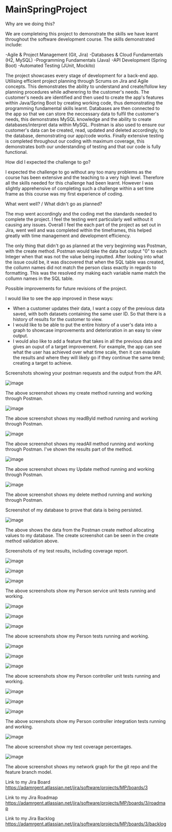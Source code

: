 # MainSpringProject

Why are we doing this?

We are completeing this project to demonstrate the skills we have learnt throughout the software development course. The skills demonstrated include:

-Agile & Project Management (Git, Jira)
-Databases & Cloud Fundamentals (H2, MySQL)
-Programming Fundamentals (Java)
-API Development (Spring Boot)
-Automated Testing (JUnit, Mockito)

The project showcases every stage of development for a back-end app. Utilising efficient project planning through Scrums on Jira and Agile concepts. This demonstrates the ability to understand and create/follow key planning procedures while adherering to the customer's needs. The customer's needs are identified and then used to create the app's features within Java/Spring Boot by creating working code, thus demonstrating the programming fundamental skills learnt. Databases are then connected to the app so that we can store the neccessary data to fulfil the customer's needs, this demonstrates MySQL knowledge and the ability to create databases/interpret data within MySQL. Postman is also used to ensure our customer's data can be created, read, updated and deleted accordingly, to the database, demonstrating our app/code works. Finally extensive testing is completed throughout our coding with maximum coverage, this demonstrates both our understanding of testing and that our code is fully functional. 

How did I expected the challenge to go?

I expected the challenge to go without any too many problems as the course has been extensive and the teaching to a very high level. Therefore all the skills needed for this challenge had been learnt. However I was slightly apprehensive of completing such a challenge within a set time frame as this course was my first experience of coding.  



What went well? / What didn't go as planned?

The mvp went accordingly and the coding met the standards needed to complete the project. I feel the testing went particularly well without it causing any issues. Overall I feel the each part of the project as set out in Jira, went well and was completed within the timeframes, this helped greatly with time management and development efficiency. 

The only thing that didn't go as planned at the very beginning was Postman, with the create method. Postman would take the data but output "0" to each Integer when that was not the value being inputted. After looking into what the issue could be, it was discovered that when the SQL table was created, the collumn names did  not match the person class exactly in regards to formatting. This was the resolved my making each variable name match the collumn names in the SQL table.  



Possible improvements for future revisions of the project.

I would like to see the app improved in these ways:

- When a customer updates their data, I want a copy of the previous data saved, with both datasets containing the same user ID. So that there is a history of results for the customer to view. 
- I would like to be able to put the entire history of a user's data into a graph to showcase improvements and deterioration in an easy to view output. 
- I would also like to add a feature that takes in all the previous data and gives an ouput of a target improvement. For example, the app can see what the user has achieved over what time scale, then it can evaulate the results and where they will likely go if they continue the same trend; creating a target to achieve. 



Screenshots showing your postman requests and the output from the API.

![image](https://user-images.githubusercontent.com/97948275/158818153-1c471ab8-47f5-445a-a316-bf0a38dd6ef1.png)

The above screenshot shows my create method running and working through Postman.


![image](https://user-images.githubusercontent.com/97948275/158818318-e329c5cc-7510-4238-8a05-2f92a6fdbeb3.png)

The above screenshot shows my readById method running and working through Postman.


![image](https://user-images.githubusercontent.com/97948275/158818386-ed8ad90f-d32b-4ae8-90fe-48c9e69ef7c7.png)

The above screenshot shows my readAll method running and working through Postman. I've shown the results part of the method.


![image](https://user-images.githubusercontent.com/97948275/158818549-9c481f16-810a-45b9-8845-d92ed2f0a844.png)

The above screenshot shows my Update method running and working through Postman. 


![image](https://user-images.githubusercontent.com/97948275/158818452-fc1a5f57-9e0d-4d6a-af38-4904a386d1df.png)

The above screenshot shows my delete method running and working through Postman.


Screenshot of my database to prove that data is being persisted.

![image](https://user-images.githubusercontent.com/97948275/158819325-53363a64-0a6c-4207-b696-2b92ea5971ee.png)

The above shows the data from the Postman create method allocating values to my database. The create screenshot can be seen in the create method validation above. 


Screenshots of my test results, including coverage report.


![image](https://user-images.githubusercontent.com/97948275/158792048-532a9212-cdeb-4f3f-bd3e-2f8a7beee7f7.png)


![image](https://user-images.githubusercontent.com/97948275/158792097-278f8915-b4de-44c6-ac6a-61484cb45f8b.png)


![image](https://user-images.githubusercontent.com/97948275/158792140-a8b2cf6c-bf60-4edd-9e4d-dd7be4d7e9b5.png)

The above screenshots show my  Person service unit tests running and working. 


![image](https://user-images.githubusercontent.com/97948275/158792258-82a6e1f3-a8d8-4dcd-94db-d27a98eeb643.png)


![image](https://user-images.githubusercontent.com/97948275/158792329-da2520f6-bcd5-4ebf-ae09-188e3238de2f.png)


![image](https://user-images.githubusercontent.com/97948275/158792378-5c09d7ee-beac-4426-8bf7-f9fccc754d04.png)


The above screenshots show my Person tests running and working.


![image](https://user-images.githubusercontent.com/97948275/158792706-584049ae-ca7d-4314-9ec6-b2363d254a81.png)


![image](https://user-images.githubusercontent.com/97948275/158792793-486ab6f9-a033-49e3-aa35-f860af722694.png)


![image](https://user-images.githubusercontent.com/97948275/158792832-168c4230-b734-46fa-99a3-ef03e8e6e867.png)


The above screenshots show my Person controller unit tests running and working.


![image](https://user-images.githubusercontent.com/97948275/158793146-0109a76e-9ec6-4739-9ce1-6c0d4247c210.png)


![image](https://user-images.githubusercontent.com/97948275/158793211-99e63d65-48b8-4661-860d-933fd655693a.png)


![image](https://user-images.githubusercontent.com/97948275/158793622-16b8c6fa-aeb8-4685-8b9a-f2cc91671872.png)


The above screenshots show my Person controller integration tests running and working.


![image](https://user-images.githubusercontent.com/97948275/158793926-cc45113a-5f23-44e0-bfbb-e92eeb226396.png)


The above screenshot show my test coverage percentages.


![image](https://user-images.githubusercontent.com/97948275/158822246-7d09e177-2dd2-46c2-be63-f0ec90bfeb1c.png)


The above screenshot shows my network graph for the git repo and the feature branch model.


Link to my Jira Board
https://adamrgent.atlassian.net/jira/software/projects/MP/boards/3

Link to my Jira Roadmap 
https://adamrgent.atlassian.net/jira/software/projects/MP/boards/3/roadmap

Link to my Jira Backlog
https://adamrgent.atlassian.net/jira/software/projects/MP/boards/3/backlog
